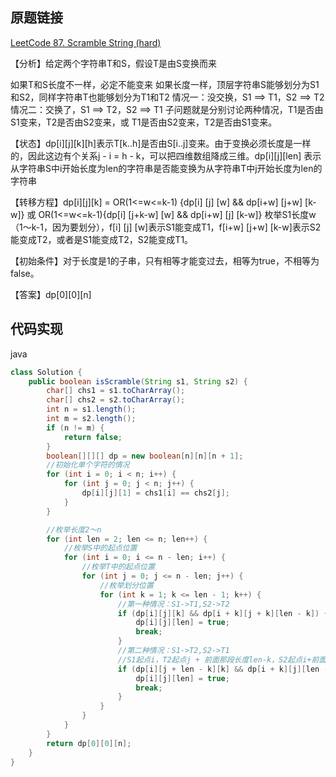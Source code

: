 ## 原题链接

[LeetCode 87. Scramble String (hard)](https://leetcode-cn.com/problems/scramble-string/)



【分析】给定两个字符串T和S，假设T是由S变换而来

如果T和S长度不一样，必定不能变来
如果长度一样，顶层字符串S能够划分为S1和S2，同样字符串T也能够划分为T1和T2
情况一：没交换，S1 ==> T1，S2 ==> T2
情况二：交换了，S1 ==> T2，S2 ==> T1
子问题就是分别讨论两种情况，T1是否由S1变来，T2是否由S2变来，或 T1是否由S2变来，T2是否由S1变来。


【状态】dp[i][j][k][h]表示T[k..h]是否由S[i..j]变来。由于变换必须长度是一样的，因此这边有个关系j - i = h - k，可以把四维数组降成三维。dp[i][j][len] 表示从字符串S中i开始长度为len的字符串是否能变换为从字符串T中j开始长度为len的字符串

【转移方程】dp[i][j][k] = OR(1<=w<=k-1) {dp[i] [j] [w] && dp[i+w] [j+w] [k-w]} 或 OR(1<=w<=k-1){dp[i] [j+k-w] [w] && dp[i+w] [j] [k-w]}
枚举S1长度w（1～k-1，因为要划分），f[i] [j] [w]表示S1能变成T1，f[i+w] [j+w] [k-w]表示S2能变成T2，或者是S1能变成T2，S2能变成T1。

【初始条件】对于长度是1的子串，只有相等才能变过去，相等为true，不相等为false。

【答案】dp[0][0][n]

## 代码实现

java

```java
class Solution {
    public boolean isScramble(String s1, String s2) {
        char[] chs1 = s1.toCharArray();
        char[] chs2 = s2.toCharArray();
        int n = s1.length();
        int m = s2.length();
        if (n != m) {
            return false;
        }
        boolean[][][] dp = new boolean[n][n][n + 1];
        //初始化单个字符的情况
        for (int i = 0; i < n; i++) {
            for (int j = 0; j < n; j++) {
                dp[i][j][1] = chs1[i] == chs2[j];
            }
        }

        //枚举长度2～n
        for (int len = 2; len <= n; len++) {
            //枚举S中的起点位置
            for (int i = 0; i <= n - len; i++) {
                //枚举T中的起点位置
                for (int j = 0; j <= n - len; j++) {
                    //枚举划分位置
                    for (int k = 1; k <= len - 1; k++) {
                        //第一种情况：S1->T1,S2->T2
                        if (dp[i][j][k] && dp[i + k][j + k][len - k]) {
                            dp[i][j][len] = true;
                            break;
                        }
                        //第二种情况：S1->T2,S2->T1
                        //S1起点i，T2起点j + 前面那段长度len-k，S2起点i+前面长度k
                        if (dp[i][j + len - k][k] && dp[i + k][j][len - k]) {
                            dp[i][j][len] = true;
                            break;
                        }
                    }
                }
            }
        }
        return dp[0][0][n];
    }
}
```
